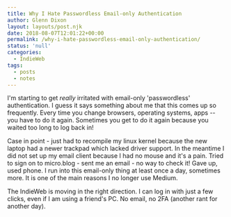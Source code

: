 ```yaml
---
title: Why I Hate Passwordless Email-only Authentication
author: Glenn Dixon
layout: layouts/post.njk
date: 2018-08-07T12:01:22+00:00
permalink: /why-i-hate-passwordless-email-only-authentication/
status: 'null'
categories:
  - IndieWeb
tags:
  - posts
  - notes
---
```

I'm starting to get _really_ irritated with email-only 'passwordless' authentication. I guess it says something about me that this comes up so frequently. Every time you change browsers, operating systems, apps -- you have to do it again. Sometimes you get to do it again because you waited too long to log back in!

<!-- excerpt -->
Case in point - just had to recompile my linux kernel because the new laptop had a newer trackpad which lacked driver support. In the meantime I did not set up my email client because I had no mouse and it's a pain. Tried to sign on to micro.blog - sent me an email - no way to check it! Gave up, used phone. I run into this email-only thing at least once a day, sometimes more. It is one of the main reasons I no longer use Medium.

The IndieWeb is moving in the right direction. I can log in with just a few clicks, even if I am using a friend's PC. No email, no 2FA (another rant for another day).